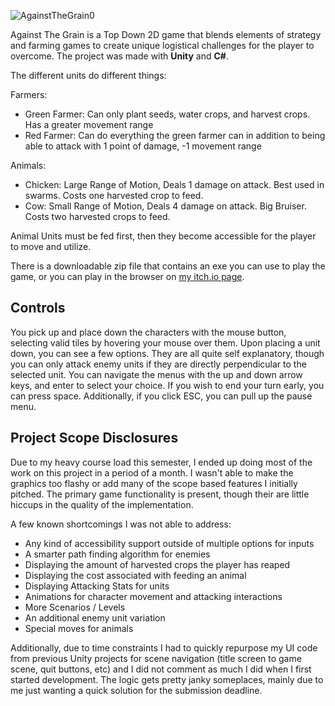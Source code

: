 ![AgainstTheGrain0](https://github.com/user-attachments/assets/efc7a9bc-9a87-4062-a592-d9a384b7adc2)

Against The Grain is a Top Down 2D game that blends elements of strategy and farming games to create unique logistical challenges for the player to overcome. The project was made with **Unity** and **C#**. 

The different units do different things:

Farmers:
- Green Farmer: Can only plant seeds, water crops, and harvest crops. Has a greater movement range
- Red Farmer: Can do everything the green farmer can in addition to being able to attack with 1 point of damage, -1 movement range

Animals:
- Chicken: Large Range of Motion, Deals 1 damage on attack. Best used in swarms. Costs one harvested crop to feed.
- Cow: Small Range of Motion, Deals 4 damage on attack. Big Bruiser. Costs two harvested crops to feed.

Animal Units must be fed first, then they become accessible for the player to move and utilize.

There is a downloadable zip file that contains an exe you can use to play the game, or you can play in the browser on [my itch.io page](https://itsjustrick12.itch.io/against-the-grain).

## Controls

You pick up and place down the characters with the mouse button, selecting valid tiles by hovering your mouse over them. Upon placing a unit down, you can see a few options. They are all quite self explanatory, though you can only attack enemy units if they are directly perpendicular to the selected unit. You can navigate the menus with the up and down arrow keys, and enter to select your choice. If you wish to end your turn early, you can press space. Additionally, if you click ESC, you can pull up the pause menu.

## Project Scope Disclosures

Due to my heavy course load this semester, I ended up doing most of the work on this project in a period of a month. I wasn't able to make the graphics too flashy or add many of the scope based features I initially pitched. The primary game functionality is present, though their are little hiccups in the quality of the implementation.

A few known shortcomings I was not able to address:
- Any kind of accessibility support outside of multiple options for inputs
- A smarter path finding algorithm for enemies
- Displaying the amount of harvested crops the player has reaped
- Displaying the cost associated with feeding an animal
- Displaying Attacking Stats for units
- Animations for character movement and attacking interactions
- More Scenarios / Levels
- An additional enemy unit variation
- Special moves for animals

Additionally, due to time constraints I had to quickly repurpose my UI code from previous Unity projects for scene navigation (title screen to game scene, quit buttons, etc) and I did not comment as much I did when I first started development. The logic gets pretty janky someplaces, mainly due to me just wanting a quick solution for the submission deadline.  
